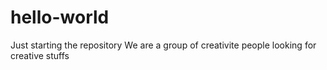 # hello-world
Just starting the repository
We are a group of creativite people looking for creative stuffs

